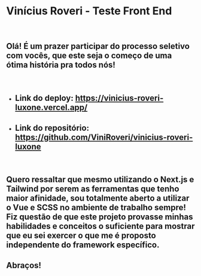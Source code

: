 # Vinícius Roveri - Teste Front End

<br/>

## Olá! É um prazer participar do processo seletivo com vocês, que este seja o começo de uma ótima história pra todos nós!

<br/>

- ## Link do deploy: https://vinicius-roveri-luxone.vercel.app/

- ## Link do repositório: https://github.com/ViniRoveri/vinicius-roveri-luxone

<br/>

## Quero ressaltar que mesmo utilizando o Next.js e Tailwind por serem as ferramentas que tenho maior afinidade, sou totalmente aberto a utilizar o Vue e SCSS no ambiente de trabalho sempre! Fiz questão de que este projeto provasse minhas habilidades e conceitos o suficiente para mostrar que eu sei exercer o que me é proposto independente do framework específico.

## Abraços!
